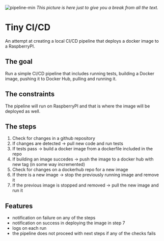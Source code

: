 ![pipeline-min](https://github.com/kapiaszczyk/tiny-cicd/assets/41442206/f4d48f9f-a697-4bcf-9b58-7a2a42b1a2fb)
_This picture is here just to give you a break from all the text._

# Tiny CI/CD
An attempt at creating a local CI/CD pipeline that deploys a docker image to a RaspberryPI.

## The goal

Run a simple CI/CD pipeline that includes running tests, building a Docker image, pushing it to Docker Hub, pulling and running it.

## The constraints

The pipeline will run on RaspberryPI and that is where the image will be deployed as well.

## The steps

1. Check for changes in a github repository
2. If changes are detected -> pull new code and run tests
3. If tests pass -> build a docker image from a dockerfile included in the repo
4. If building an image succedes -> push the image to a docker hub with new tag (in some way incremented)
5. Check for changes on a dockerhub repo for a new image
6. If there is a new image -> stop the previously running image and remove it
7. If the previous image is stopped and removed -> pull the new image and run it

## Features

- notification on failure on any of the steps
- notification on success in deploying the image in step 7
- logs on each run
- the pipeline does not proceed with next steps if any of the checks fails
